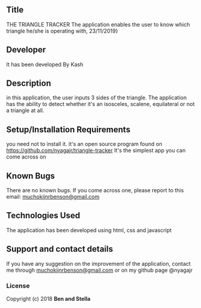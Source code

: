 ## Title
THE TRIANGLE TRACKER
The application enables the user to know which triangle he/she is operating with, 23/11/2019}
## Developer
It has been developed By Kash
## Description
in this application, the user inputs 3 sides of the triangle. The application has the ability to detect
whether it's an isosceles, scalene, equilateral or not a triangle at all.
## Setup/Installation Requirements
you need not to install it. it's an open source program found on https://github.com/nyagajr/triangle-tracker
It's the simplest app you can come across on
## Known Bugs
There are no known bugs. If you come across one, please report to this email: muchokijnrbenson@gmail.com
## Technologies Used
The application has been developed using html, css and javascript
## Support and contact details
If you have any suggestion on the improvement of the application, contact me through muchokijnrbenson@gmail.com
or on my github page @nyagajr
### License
Copyright (c) 2018 **Ben and Stella**
